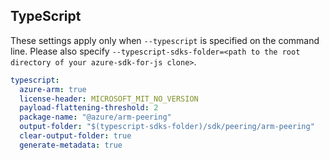 ## TypeScript

These settings apply only when `--typescript` is specified on the command line.
Please also specify `--typescript-sdks-folder=<path to the root directory of your azure-sdk-for-js clone>`.

``` yaml $(typescript)
typescript:
  azure-arm: true
  license-header: MICROSOFT_MIT_NO_VERSION
  payload-flattening-threshold: 2
  package-name: "@azure/arm-peering"
  output-folder: "$(typescript-sdks-folder)/sdk/peering/arm-peering"
  clear-output-folder: true
  generate-metadata: true
```
